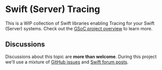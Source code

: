 # Swift (Server) Tracing

This is a WIP collection of Swift libraries enabling Tracing for your Swift (Server) systems. Check out the [GSoC project overview](https://summerofcode.withgoogle.com/projects/#6092707967008768) to learn more.

## Discussions

Discussions about this topic are **more than welcome**. During this project we'll use a mixture of [GitHub issues](https://github.com/slashmo/gsoc-swift-tracing/issues) and [Swift forum posts](https://forums.swift.org/c/server/serverdev/14).
